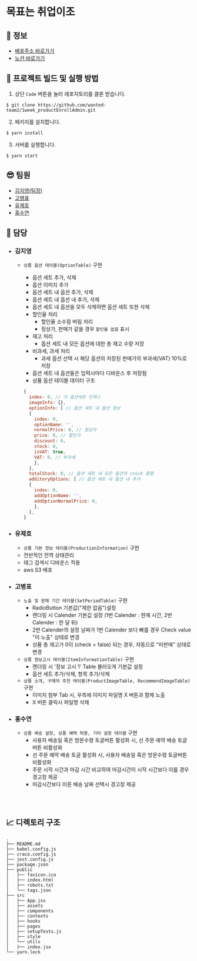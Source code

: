 # 목표는 취업이조

## 🚀 정보

- [배포주소 바로가기](https://goalisemployment.s3.ap-northeast-2.amazonaws.com/index.html)
- [노션 바로가기](https://sleepy-oxygen-343.notion.site/41970b5fee2d45aebd7b01de061039eb)

## 🧐 프로젝트 빌드 및 실행 방법

1. 상단 `Code` 버튼을 눌러 레포지토리를 클론 받습니다.

```
$ git clone https://github.com/wanted-team2/1week_productEnrollAdmin.git
```

2. 패키지를 설치합니다.

```
$ yarn install
```

3. 서버를 실행합니다.

```
$ yarn start
```

## 😎 팀원

- [김지영(팀장)](https://github.com/Jeong-jeong)
- [고병표](https://github.com/kokoball)
- [유제호](https://github.com/ludacirs)
- [홍수연](https://github.com/suyeon-hong)

## 🌈 담당

- ### 김지영

  - `상품 옵션 테이블(OptionTable)` 구현
    - 옵션 세트 추가, 삭제
    - 옵션 이미지 추가
    - 옵션 세트 내 옵션 추가, 삭제
    - 옵션 세트 내 옵션 내 추가, 삭제
    - 옵션 세트 내 옵션을 모두 삭제하면 옵션 세트 또한 삭제
    - 할인율 처리
      - 할인율 소수점 버림 처리
      - 정상가, 판매가 같을 경우 `할인율 없음` 표시
    - 재고 처리
      - 옵션 세트 내 모든 옵션에 대한 총 재고 수량 저장
    - 비과세, 과세 처리
      - 과세 옵션 선택 시 해당 옵션의 저장된 판매가의 부과세(VAT) 10%로 저장
    - 옵션 세트 내 옵션들은 입력시마다 디바운스 후 저장됨
    - 상품 옵션 테이블 데이터 구조

    ```js
    {
      index: 0, // 각 옵션세트 인덱스
      imageInfo: {},
      optionInfo: [ // 옵션 세트 내 옵션 정보
      {
        index: 0,
        optionName: '',
        normalPrice: 0, // 정상가
        price: 0, // 할인가
        discount: 0,
        stock: 0,
        isVAT: true,
        VAT: 0, // 부과세
        },
      ],
      totalStock: 0, // 옵션 세트 내 모든 옵션의 stock 총합
      additoryOptions: [ // 옵션 세트 내 옵션 내 추가
      {
        index: 0,
        addOptionName: '',
        addOptionNormalPrice: 0,
        },
      ],
    }
    ```

- ### 유제호

  - `상품 기본 정보 테이블(ProductionInformation)` 구현
  - 전반적인 전역 상태관리
  - 태그 검색시 디바운스 적용
  - aws S3 배포

- ### 고병표

  - `노출 및 판매 기간 테이블(SetPeriodTable)` 구현
    - RadioButton 기본값("제한 없음")설정
    - 랜더링 시 Calender 기본값 설정 (1번 Calender : 현재 시간, 2번 Calender : 한 달 뒤)
    - 2번 Calender의 설정 날짜가 1번 Calender 보다 빠를 경우 Check value "미 노출" 상태로 변경
    - 상품 총 재고가 0이 (check = false) 되는 경우, 자동으로 "미판매" 상태로 변경
  - `상품 정보고시 테이블(ItemInformationTable)` 구현
    - 랜더링 시 '정보 고시 1' Table 불러오게 기본값 설정
    - 옵션 세트 추가/삭제, 항목 추가/삭제
  - `상품 소개, 구매자 추천 테이블(ProductImageTable, RecommendImageTable)` 구현
    - 이미지 첨부 Tab 시, 우측에 이미지 파일명 X 버튼과 함께 노출
    - X 버튼 클릭시 파일명 삭제

- ### 홍수연
  - `상품 배송 설정, 상품 혜택 허용, 기타 설정 테이블` 구현
    - 사용자 배송일 혹은 방문수령 토글버튼 활성화 시, 선 주문 예약 배송 토글버튼 비활성화
    - 선 주문 예약 배송 토글 활성화 시, 사용자 배송일 혹은 방문수령 토글버튼 비활성화
    - 주문 시작 시간과 마감 시간 비교하여 마감시간이 시작 시간보다 이를 경우 경고창 제공
    - 마감시간보다 이른 배송 날짜 선택시 경고창 제공

<br>
<br>

## 📈 디렉토리 구조

```
.
├── README.md
├── babel.config.js
├── craco.config.js
├── jest.config.js
├── package.json
├── public
│   ├── favicon.ico
│   ├── index.html
│   ├── robots.txt
│   └── tags.json
├── src
│   ├── App.jsx
│   ├── assets
│   ├── components
│   ├── contexts
│   ├── hooks
│   ├── pages
│   ├── setupTests.js
│   ├── style
│   └── utils
│   ├── index.jsx
└── yarn.lock
```
